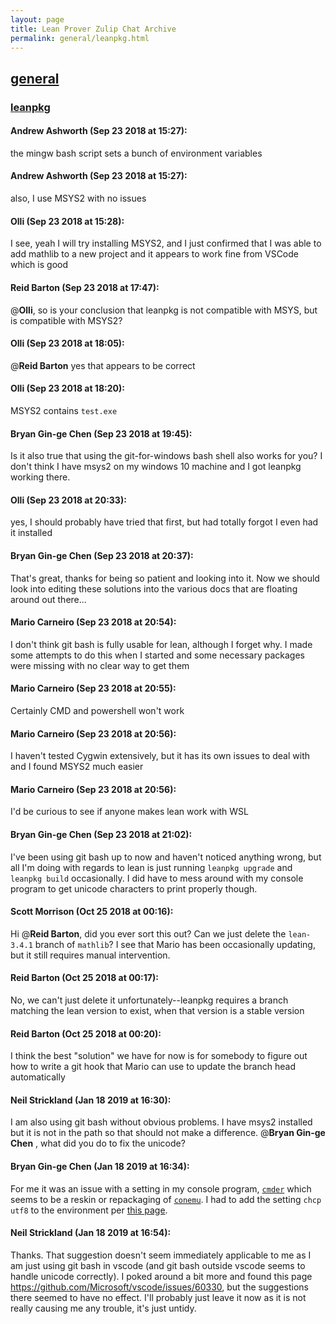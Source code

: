 ```yaml
---
layout: page
title: Lean Prover Zulip Chat Archive 
permalink: general/leanpkg.html
---
```


## [general](index.html)
### [leanpkg](leanpkg.html)

#### Andrew Ashworth (Sep 23 2018 at 15:27):
the mingw bash script sets a bunch of environment variables

#### Andrew Ashworth (Sep 23 2018 at 15:27):
also, I use MSYS2 with no issues

#### Olli (Sep 23 2018 at 15:28):
I see, yeah I will try installing MSYS2, and I just confirmed that I was able to add mathlib to a new project and it appears to work fine from VSCode which is good

#### Reid Barton (Sep 23 2018 at 17:47):
@**Olli**, so is your conclusion that leanpkg is not compatible with MSYS, but is compatible with MSYS2?

#### Olli (Sep 23 2018 at 18:05):
@**Reid Barton** yes that appears to be correct

#### Olli (Sep 23 2018 at 18:20):
MSYS2 contains `test.exe`

#### Bryan Gin-ge Chen (Sep 23 2018 at 19:45):
Is it also true that using the git-for-windows bash shell also works for you? I don't think I have msys2 on my windows 10 machine and I got leanpkg working there.

#### Olli (Sep 23 2018 at 20:33):
yes, I should probably have tried that first, but had totally forgot I even had it installed

#### Bryan Gin-ge Chen (Sep 23 2018 at 20:37):
That's great, thanks for being so patient and looking into it. Now we should look into editing these solutions into the various docs that are floating around out there...

#### Mario Carneiro (Sep 23 2018 at 20:54):
I don't think git bash is fully usable for lean, although I forget why. I made some attempts to do this when I started and some necessary packages were missing with no clear way to get them

#### Mario Carneiro (Sep 23 2018 at 20:55):
Certainly CMD and powershell won't work

#### Mario Carneiro (Sep 23 2018 at 20:56):
I haven't tested Cygwin extensively, but it has its own issues to deal with and I found MSYS2 much easier

#### Mario Carneiro (Sep 23 2018 at 20:56):
I'd be curious to see if anyone makes lean work with WSL

#### Bryan Gin-ge Chen (Sep 23 2018 at 21:02):
I've been using git bash up to now and haven't noticed anything wrong, but all I'm doing with regards to lean is just running `leanpkg upgrade` and `leanpkg build` occasionally. I did have to mess around with my console program to get unicode characters to print properly though.

#### Scott Morrison (Oct 25 2018 at 00:16):
Hi @**Reid Barton**, did you ever sort this out? Can we just delete the `lean-3.4.1` branch of `mathlib`? I see that Mario has been occasionally updating, but it still requires manual intervention.

#### Reid Barton (Oct 25 2018 at 00:17):
No, we can't just delete it unfortunately--leanpkg requires a branch matching the lean version to exist, when that version is a stable version

#### Reid Barton (Oct 25 2018 at 00:20):
I think the best "solution" we have for now is for somebody to figure out how to write a git hook that Mario can use to update the branch head automatically

#### Neil Strickland (Jan 18 2019 at 16:30):
I am also using git bash without obvious problems.  I have msys2 installed but it is not in the path so that should not make a difference.
@**Bryan Gin-ge Chen** , what did you do to fix the unicode?

#### Bryan Gin-ge Chen (Jan 18 2019 at 16:34):
For me it was an issue with a setting in my console program, [`cmder`](http://cmder.net/) which seems to be a reskin or repackaging of [`conemu`](https://conemu.github.io/). I had to add the setting `chcp utf8` to the environment per [this page](https://conemu.github.io/en/UnicodeSupport.html).

#### Neil Strickland (Jan 18 2019 at 16:54):
Thanks.  That suggestion doesn't seem immediately applicable to me as I am just using git bash in vscode (and git bash outside vscode seems to handle unicode correctly).  I poked around a bit more and found this page https://github.com/Microsoft/vscode/issues/60330, but the suggestions there seemed to have no effect.  I'll probably just leave it now as it is not really causing me any trouble, it's just untidy.


